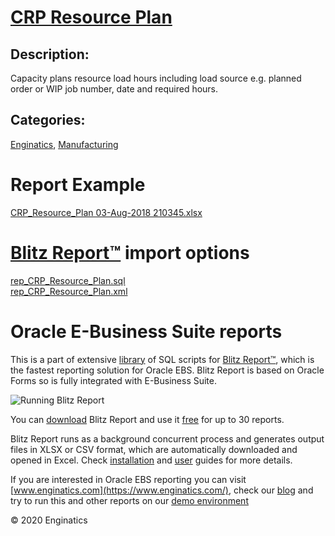 # [CRP Resource Plan](https://www.enginatics.com/reports/crp-resource-plan/)
## Description: 
Capacity plans resource load hours including load source e.g. planned order or WIP job number, date and required hours.
## Categories: 
[Enginatics](https://www.enginatics.com/library/?pg=1&category[]=Enginatics), [Manufacturing](https://www.enginatics.com/library/?pg=1&category[]=Manufacturing)
# Report Example
[CRP_Resource_Plan 03-Aug-2018 210345.xlsx](https://www.enginatics.com/example/crp-resource-plan/)
# [Blitz Report™](https://www.enginatics.com/blitz-report/) import options
[rep_CRP_Resource_Plan.sql](https://www.enginatics.com/export/crp-resource-plan/)\
[rep_CRP_Resource_Plan.xml](https://www.enginatics.com/xml/crp-resource-plan/)
# Oracle E-Business Suite reports

This is a part of extensive [library](https://www.enginatics.com/library/) of SQL scripts for [Blitz Report™](https://www.enginatics.com/blitz-report/), which is the fastest reporting solution for Oracle EBS. Blitz Report is based on Oracle Forms so is fully integrated with E-Business Suite. 

![Running Blitz Report](https://www.enginatics.com/wp-content/uploads/2018/01/Running-blitz-report.png) 

You can [download](https://www.enginatics.com/download/) Blitz Report and use it [free](https://www.enginatics.com/pricing/) for up to 30 reports. 

Blitz Report runs as a background concurrent process and generates output files in XLSX or CSV format, which are automatically downloaded and opened in Excel. Check [installation](https://www.enginatics.com/installation-guide/) and [user](https://www.enginatics.com/user-guide/) guides for more details.

If you are interested in Oracle EBS reporting you can visit [www.enginatics.com](https://www.enginatics.com/), check our [blog](https://www.enginatics.com/blog/) and try to run this and other reports on our [demo environment](http://demo.enginatics.com/)

© 2020 Enginatics